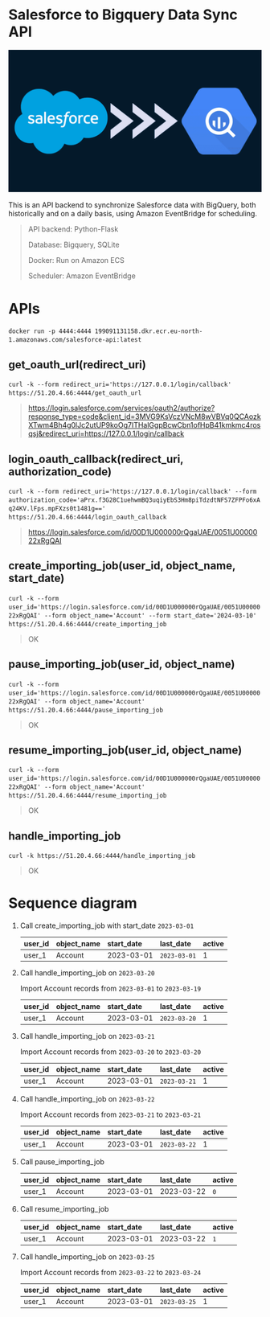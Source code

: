 # Salesforce to Bigquery Data Sync API
![Salesforce](img/s-b.png)

This is an API backend to synchronize Salesforce data with BigQuery, both historically and on a daily basis, using Amazon EventBridge for scheduling.

> API backend: Python-Flask
> 
> Database: Bigquery, SQLite
> 
> Docker: Run on Amazon ECS
> 
> Scheduler: Amazon EventBridge


# APIs

`docker run -p 4444:4444 199091131158.dkr.ecr.eu-north-1.amazonaws.com/salesforce-api:latest`

## get_oauth_url(redirect_uri)
`curl -k --form redirect_uri='https://127.0.0.1/login/callback' https://51.20.4.66:4444/get_oauth_url`

> https://login.salesforce.com/services/oauth2/authorize?response_type=code&client_id=3MVG9KsVczVNcM8wVBVq0QCAozkXTwm4Bh4g0lJc2utUP9koOg7ITHalGgpBcwCbn1ofHpB41kmkmc4rosqsj&redirect_uri=https://127.0.0.1/login/callback


## login_oauth_callback(redirect_uri, authorization_code)
`curl -k --form redirect_uri='https://127.0.0.1/login/callback' --form authorization_code='aPrx.f3G28C1uehwmBQ3uqiyEbS3Hm8piTdzdtNFS7ZFPFo6xAq24KV.lFps.mpFXzs0t1481g==' https://51.20.4.66:4444/login_oauth_callback`

> https://login.salesforce.com/id/00D1U000000rQgaUAE/0051U0000022xRgQAI

## create_importing_job(user_id, object_name, start_date)
`curl -k --form user_id='https://login.salesforce.com/id/00D1U000000rQgaUAE/0051U0000022xRgQAI' --form object_name='Account' --form start_date='2024-03-10' https://51.20.4.66:4444/create_importing_job`

> OK

## pause_importing_job(user_id, object_name)
`curl -k --form user_id='https://login.salesforce.com/id/00D1U000000rQgaUAE/0051U0000022xRgQAI' --form object_name='Account' https://51.20.4.66:4444/pause_importing_job`

> OK

## resume_importing_job(user_id, object_name)
`curl -k --form user_id='https://login.salesforce.com/id/00D1U000000rQgaUAE/0051U0000022xRgQAI' --form object_name='Account' https://51.20.4.66:4444/resume_importing_job`

> OK

## handle_importing_job
`curl -k https://51.20.4.66:4444/handle_importing_job`

> OK



# Sequence diagram

1. Call create_importing_job with start_date `2023-03-01`

    user_id | object_name | start_date | last_date | active
    --- | --- | --- | --- | ---
    user_1 | Account | 2023-03-01 | `2023-03-01` | 1

2. Call handle_importing_job on `2023-03-20`

    Import Account records from `2023-03-01` to `2023-03-19`

    user_id | object_name | start_date | last_date | active
    --- | --- | --- | --- | ---
    user_1 | Account | 2023-03-01 | `2023-03-20` | 1

3. Call handle_importing_job on `2023-03-21`

    Import Account records from `2023-03-20` to `2023-03-20`

    user_id | object_name | start_date | last_date | active
    --- | --- | --- | --- | ---
    user_1 | Account | 2023-03-01 | `2023-03-21` | 1

4. Call handle_importing_job on `2023-03-22`

    Import Account records from `2023-03-21` to `2023-03-21`

    user_id | object_name | start_date | last_date | active
    --- | --- | --- | --- | ---
    user_1 | Account | 2023-03-01 | `2023-03-22` | 1

5. Call pause_importing_job

    user_id | object_name | start_date | last_date | active
    --- | --- | --- | --- | ---
    user_1 | Account | 2023-03-01 | 2023-03-22 | `0`

5. Call resume_importing_job

    user_id | object_name | start_date | last_date | active
    --- | --- | --- | --- | ---
    user_1 | Account | 2023-03-01 | 2023-03-22 | `1`

6. Call handle_importing_job on `2023-03-25`

    Import Account records from `2023-03-22` to `2023-03-24`

    user_id | object_name | start_date | last_date | active
    --- | --- | --- | --- | ---
    user_1 | Account | 2023-03-01 | `2023-03-25` | 1
    
